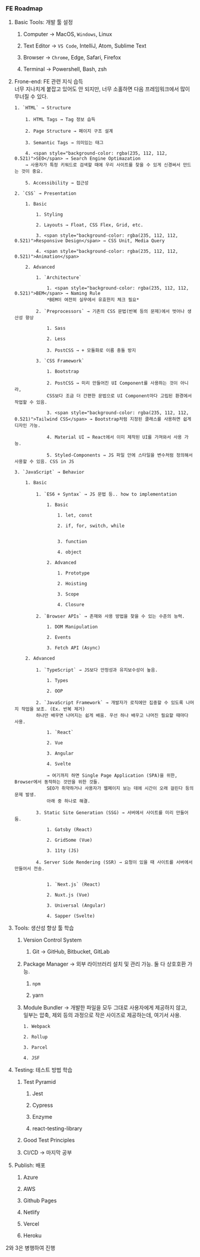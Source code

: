 ### FE Roadmap

1.  Basic Tools: 개발 툴 설정

    1. Computer → MacOS, `Windows`, Linux

    2. Text Editor → `VS Code`, IntelliJ, Atom, Sublime Text

    3. Browser → `Chrome`, Edge, Safari, Firefox

    4. Terminal → Powershell, Bash, zsh

2.  Frone-end: FE 관련 지식 습득  
    너무 지나치게 붙잡고 있어도 안 되지만, 너무 소홀하면 다음 프레임워크에서 많이 무너질 수 있다.

        1. `HTML` → Structure

            1. HTML Tags → Tag 정보 습득

            2. Page Structure → 페이지 구조 설계

            3. Semantic Tags → 의미있는 태그

            4. <span style="background-color: rgba(235, 112, 112, 0.521)">SEO</span> → Search Engine Optimazation
            → 사용자가 특정 키워드로 검색할 때에 우리 사이트를 찾을 수 있게 신경써서 만드는 것이 중요.

            5. Accessibility → 접근성

        2. `CSS` → Presentation

            1. Basic

                1. Styling

                2. Layouts → Float, CSS Flex, Grid, etc.

                3. <span style="background-color: rgba(235, 112, 112, 0.521)">Responsive Design</span> → CSS Unit, Media Query

                4. <span style="background-color: rgba(235, 112, 112, 0.521)">Animation</span>

            2. Advanced

                1. `Architecture`

                    1. <span style="background-color: rgba(235, 112, 112, 0.521)">BEM</span> → Naming Rule
                    *BEM이 여전히 실무에서 유효한지 체크 필요*

                2. `Preprocessors` → 기존의 CSS 문법(반복 등의 문제)에서 벗어나 생산성 향상

                    1. Sass

                    2. Less

                    3. PostCSS → + 모듈화로 이름 충돌 방지

                3. `CSS Framework`

                    1. Bootstrap

                    2. PostCSS → 미리 만들어진 UI Component를 사용하는 것이 아니라,
                    CSS보다 조금 더 간편한 문법으로 UI Component마다 고립된 환경에서 작업할 수 있음.

                    3. <span style="background-color: rgba(235, 112, 112, 0.521)">Tailwind CSS</span> → Bootstrap처럼 지정된 클래스를 사용하면 쉽게 디자인 가능.

                    4. Material UI → React에서 이미 제작된 UI를 가져와서 사용 가능.

                    5. Styled-Components → JS 파일 안에 스타일을 변수처럼 정의해서 사용할 수 있음. CSS in JS

        3. `JavaScript` → Behavior

            1. Basic

                1. `ES6 + Syntax` → JS 문법 등.. how to implementation

                    1. Basic

                        1. let, const

                        2. if, for, switch, while


                        3. function

                        4. object

                    2. Advanced

                        1. Prototype

                        2. Hoisting

                        3. Scope

                        4. Closure

                2. `Browser APIs` → 존재와 사용 방법을 찾을 수 있는 수준의 능력.

                    1. DOM Manipulation

                    2. Events

                    3. Fetch API (Async)

            2. Advanced

                1. `TypeScript` → JS보다 안정성과 유지보수성이 높음.

                    1. Types

                    2. OOP

                2. `JavaScript Framework` → 개발자가 로직에만 집중할 수 있도록 나머지 작업을 보조. (Ex. 반복 제거)
                하나만 배우면 나머지는 쉽게 배움. 우선 하나 배우고 나머진 필요할 때마다 사용.

                    1. `React`

                    2. Vue

                    3. Angular

                    4. Svelte

                    → 여기까지 하면 Single Page Application (SPA)을 위한, Browser에서 동작하는 것만을 위한 것들.
                    SEO가 취약하거나 사용자가 웹페이지 보는 데에 시간이 오래 걸린다 등의 문제 발생.
                    아래 중 하나로 해결.

                3. Static Site Generation (SSG) → 서버에서 사이트를 미리 만들어 둠.

                    1. Gatsby (React)

                    2. GridSome (Vue)

                    3. 11ty (JS)

                4. Server Side Rendering (SSR) → 요청이 있을 때 사이트를 서버에서 만들어서 전송.


                    1. `Next.js` (React)

                    2. Nuxt.js (Vue)

                    3. Universal (Angular)

                    4. Sapper (Svelte)

3.  Tools: 생산성 향상 툴 학습

    1.  Version Control System

        1. Git → GitHub, Bitbucket, GitLab

    2.  Package Manager → 외부 라이브러리 설치 및 관리 가능. 둘 다 상호호환 가능.

        1. `npm`

        2. yarn

    3.  Module Bundler → 개발한 파일을 모두 그대로 사용자에게 제공하지 않고,  
        일부는 압축, 제외 등의 과정으로 작은 사이즈로 제공하는데, 여기서 사용.

            1. Webpack

            2. Rollup

            3. Parcel

            4. JSF

4.  Testing: 테스트 방법 학습

    1. Test Pyramid

       1. Jest

       2. Cypress

       3. Enzyme

       4. react-testing-library

    2. Good Test Principles

    3. CI/CD → 마지막 공부

5.  Publish: 배포

    1. Azure

    2. AWS

    3. Github Pages

    4. Netlify

    5. Vercel

    6. Heroku

2와 3은 병행하여 진행
